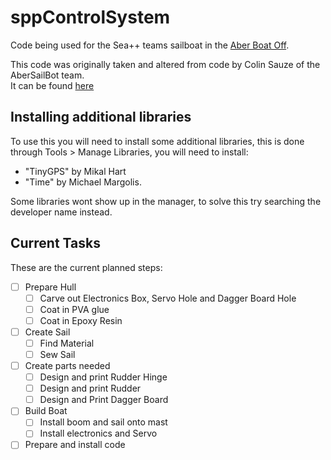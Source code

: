 # sppControlSystem
Code being used for the Sea++ teams sailboat in the [Aber Boat Off](https://abersailbot.co.uk/boatoff-2022/).

This code was originally taken and altered from code by Colin Sauze of the AberSailBot team.   
It can be found [here](https://github.com/abersailbot/minimum_viable_controlsystem)

## Installing additional libraries
To use this you will need to install some additional libraries, this is done through Tools > Manage Libraries, you will need to install:
- "TinyGPS" by Mikal Hart
- "Time" by Michael Margolis. 

Some libraries wont show up in the manager, to solve this try searching the developer name instead.


## Current Tasks
These are the current planned steps:

- [ ] Prepare Hull
	- [ ] Carve out Electronics Box, Servo Hole and Dagger Board Hole
  - [ ] Coat in PVA glue
  - [ ] Coat in Epoxy Resin
- [ ] Create Sail
  - [ ] Find Material
  - [ ] Sew Sail
- [ ] Create parts needed
  - [ ] Design and print Rudder Hinge
  - [ ] Design and print Rudder
  - [ ] Design and Print Dagger Board
- [ ] Build Boat
  - [ ] Install boom and sail onto mast
  - [ ] Install electronics and Servo
- [ ] Prepare and install code
